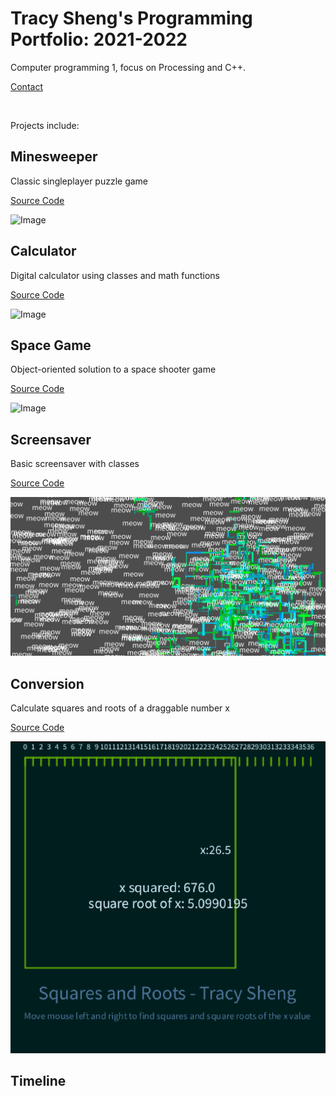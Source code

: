 # Tracy Sheng's Programming Portfolio: 2021-2022
Computer programming 1, focus on Processing and C++.

[Contact](mailto:tracy.ddsheng@gmail.com)

<br/>

Projects include:

## Minesweeper
Classic singleplayer puzzle game

[Source Code](https://github.com/tracyddsheng/Programming-Portfolio-21-22/blob/gh-pages/src/Minesweeper.zip)

![Image](https://github.com/tracyddsheng/Programming-Portfolio-21-22/blob/gh-pages/images/minesweeper.jpg)

## Calculator
Digital calculator using classes and math functions

[Source Code](https://github.com/tracyddsheng/Programming-Portfolio-21-22/blob/gh-pages/src/Calculator.zip)

![Image](https://github.com/tracyddsheng/Programming-Portfolio-21-22/blob/gh-pages/images/Calculator.png)

## Space Game
Object-oriented solution to a space shooter game

[Source Code](https://github.com/tracyddsheng/Programming-Portfolio-21-22/blob/gh-pages/src/SpaceGame.zip)

![Image](https://github.com/tracyddsheng/Programming-Portfolio-21-22/blob/gh-pages/images/SpaceGame.png)

## Screensaver
Basic screensaver with classes

[Source Code](https://github.com/tracyddsheng/Programming-I-Portfolio/blob/gh-pages/src/screensaver.zip)

![Image](https://github.com/tracyddsheng/Programming-I-Portfolio/blob/gh-pages/images/screensaver.png)

## Conversion
Calculate squares and roots of a draggable number x

[Source Code](https://github.com/tracyddsheng/Programming-I-Portfolio/blob/gh-pages/src/conversion.zip)

![Image](https://github.com/tracyddsheng/Programming-I-Portfolio/blob/gh-pages/images/conversion.png)

## Timeline
